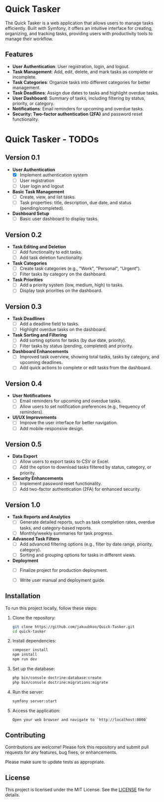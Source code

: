 # Quick Tasker

The Quick Tasker is a web application that allows users to manage tasks efficiently. Built with Symfony, it offers an intuitive interface for creating, organizing, and tracking tasks, providing users with productivity tools to manage their workflow.

## Features

- **User Authentication**: User registration, login, and logout.
- **Task Management**: Add, edit, delete, and mark tasks as complete or incomplete.
- **Task Categories**: Organize tasks into different categories for better management.
- **Task Deadlines**: Assign due dates to tasks and highlight overdue tasks.
- **User Dashboard**: Summary of tasks, including filtering by status, priority, or category.
- **Notifications**: Email reminders for upcoming and overdue tasks.
- **Security: Two-factor authentication (2FA)** and password reset functionality.

# Quick Tasker - TODOs

## Version 0.1
- **User Authentication**
    - [x] Implement authentication system
    - [ ] User registration
    - [ ] User login and logout

- **Basic Task Management**
    - [ ] Create, view, and list tasks.
    - [ ] Task properties: title, description, due date, and status (pending/completed).

- **Dashboard Setup**
    - [ ] Basic user dashboard to display tasks.

## Version 0.2
- **Task Editing and Deletion**
    - [ ] Add functionality to edit tasks.
    - [ ] Add task deletion functionality.

- **Task Categories**
    - [ ] Create task categories (e.g., "Work", "Personal", "Urgent").
    - [ ] Filter tasks by category on the dashboard.
  
- **Task Priorities**
    - [ ] Add a priority system (low, medium, high) to tasks.
    - [ ] Display task priorities on the dashboard.

## Version 0.3
- **Task Deadlines**
    - [ ] Add a deadline field to tasks.
    - [ ] Highlight overdue tasks on the dashboard.

- **Task Sorting and Filtering**
    - [ ] Add sorting options for tasks (by due date, priority).
    - [ ] Filter tasks by status (pending, completed) and priority.
  
- **Dashboard Enhancements**
    - [ ] Improved task overview, showing total tasks, tasks by category, and upcoming deadlines.
    - [ ] Add quick actions to complete or edit tasks from the dashboard.

## Version 0.4
- **User Notifications**
    - [ ] Email reminders for upcoming and overdue tasks.
    - [ ] Allow users to set notification preferences (e.g., frequency of reminders).

- **UI/UX Improvements**
    - [ ] Improve the user interface for better navigation.
    - [ ] Add mobile-responsive design.

## Version 0.5
- **Data Export**
    - [ ] Allow users to export tasks to CSV or Excel.
    - [ ] Add the option to download tasks filtered by status, category, or priority.

- **Security Enhancements**
    - [ ] Implement password reset functionality.
    - [ ] Add two-factor authentication (2FA) for enhanced security.

## Version 1.0
- **Task Reports and Analytics**
    - [ ] Generate detailed reports, such as task completion rates, overdue tasks, and category-based reports.
    - [ ] Monthly/weekly summaries for task progress.

- **Advanced Task Filters**
    - [ ] Add advanced filtering options (e.g., filter by date range, priority, category).
    - [ ] Sorting and grouping options for tasks in different views.

- **Deployment**
    - [ ] Finalize project for production deployment.
    - [ ] Write user manual and deployment guide.


## Installation

To run this project locally, follow these steps:

1. Clone the repository:
   ```sh
   git clone https://github.com/jakuubkoo/Quick-Tasker.git
   cd quick-tasker
   ```
2. Install dependencies:
   ```sh
   composer install
   npm install
   npm run dev
   ```
3. Set up the database:
   ```sh
   php bin/console doctrine:database:create
   php bin/console doctrine:migrations:migrate
   ```
4. Run the server:
   ```sh
   symfony server:start
   ```
5. Access the application:
   ```sh
   Open your web browser and navigate to `http://localhost:8000`
   ```

## Contributing

Contributions are welcome! Please fork this repository and submit pull requests for any features, bug fixes, or enhancements.

Please make sure to update tests as appropriate.

## License

This project is licensed under the MIT License. See the [LICENSE](https://choosealicense.com/licenses/mit/) file for details.
